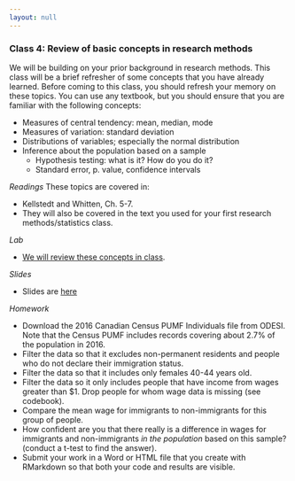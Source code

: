```yaml
---
layout: null
---
```

### Class 4: Review of basic concepts in research methods
We will be building on your prior background in research methods.  This class will be a brief refresher of some concepts that you have already learned.  Before coming to this class, you should refresh your memory on these topics.  You can use any textbook, but you should ensure that you are familiar with the following concepts:
- Measures of central tendency: mean, median, mode
- Measures of variation: standard deviation
- Distributions of variables; especially the normal distribution
- Inference about the population based on a sample
  - Hypothesis testing: what is it? How do you do it?
  - Standard error, p. value, confidence intervals

*Readings*
These topics are covered in:
- Kellstedt and Whitten, Ch. 5-7.
- They will also be covered in the text you used for your first research methods/statistics class.

*Lab*
- [We will review these concepts in class](http://htmlpreview.github.io/?https://github.com/nicrivers/uo_api_6319/blob/master/R_session_4.html).

*Slides*
- Slides are [here](https://github.com/nicrivers/uo_api_6319/raw/master/lecture4.pdf)

*Homework*
- Download the 2016 Canadian Census PUMF Individuals file from ODESI.  Note that the Census PUMF includes records covering about 2.7% of the population in 2016.
- Filter the data so that it excludes non-permanent residents and people who do not declare their immigration status.
- Filter the data so that it includes only females 40-44 years old.
- Filter the data so it only includes people that have income from wages greater than $1. Drop people for whom wage data is missing (see codebook).
- Compare the mean wage for immigrants to non-immigrants for this group of people.
- How confident are you that there really is a difference in wages for immigrants and non-immigrants *in the population* based on this sample? (conduct a t-test to find the answer).
- Submit your work in a Word or HTML file that you create with RMarkdown so that both your code and results are visible.
